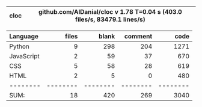 cloc|github.com/AlDanial/cloc v 1.78  T=0.04 s (403.0 files/s, 83479.1 lines/s)
--- | ---

Language|files|blank|comment|code
:-------|-------:|-------:|-------:|-------:
Python|9|298|204|1271
JavaScript|2|59|37|670
CSS|5|58|28|619
HTML|2|5|0|480
--------|--------|--------|--------|--------
SUM:|18|420|269|3040
